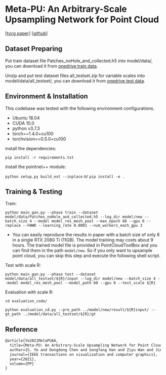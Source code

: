 # Meta-PU: An Arbitrary-Scale Upsampling Network for Point Cloud

[[tvcg paper]](https://arxiv.org/abs/2102.04317)
[[github]](https://github.com/pleaseconnectwifi/Meta-PU)

## Dataset Preparing

Put train dataset file Patches_noHole_and_collected.h5 into model/data/, you can download it from [onedrive train data](https://portland-my.sharepoint.com/:u:/g/personal/shuquanye2-c_my_cityu_edu_hk/Ec30f3ITZwdKuPzBQnTjhssBha_M2GI76_tnvoV5o1CO-g?e=LJiycf).

Unzip and put test dataset files all_testset.zip for variable scales into model/data/all_testset/, you can download it from [onedrive test data](https://portland-my.sharepoint.com/:u:/g/personal/shuquanye2-c_my_cityu_edu_hk/EUcCveufh7VMgQOLLOeqR4MBzXX6vGWbvjenT0H0nv_Ldw?e=GkyJVT).

## Environment & Installation

This codebase was tested with the following environment configurations.

- Ubuntu 18.04
- CUDA 10.0
- python v3.7.3
- torch==1.4.0+cu100
- torchvision==0.5.0+cu100

install the dependencies:

`pip install -r requirements.txt`

install the pointnet++ module:

`python setup.py build_ext --inplace` or `pip install -e .`

## Training & Testing

Train:

`python main_gan.py --phase train --dataset model/data/Patches_noHole_and_collected.h5 --log_dir model/new --batch_size 4 --model model_res_mesh_pool --max_epoch 60 --gpu 0 --replace --FWWD --learning_rate 0.0001 --num_workers_each_gpu 3`

- You can easily reproduce the results in paper with a batch size of only 8 in a single RTX 2080 Ti (11GB). The model training may costs about 9 hours. The trained model file is provided in PointCloudToolBox and you can find them in the path `model/new`. So if you only want to upsample point cloud, you can skip this step and execute the following shell script.

Test with scale R:

`python main_gan.py --phase test --dataset model/data/all_testset/${R}/input --log_dir model/new --batch_size 4 --model model_res_mesh_pool --model_path 60 --gpu 0 --test_scale ${R}`

Evaluation with scale R:

`cd evaluation_code/`

`python evaluation_cd.py --pre_path ../model/new/result/${R}input/ --gt_path ../model/data/all_testset/${R}/gt`

## Reference
```markdown
@article{Ye2021MetaPUAA,
  title={Meta-PU: An Arbitrary-Scale Upsampling Network for Point Cloud},
  author={S. Ye and Dongdong Chen and Songfang Han and Ziyu Wan and Jing Liao},
  journal={IEEE transactions on visualization and computer graphics},  
  year={2021},
  volume={PP}
}
```


